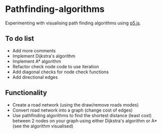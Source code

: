 # Pathfinding-algorithms
Experimenting with visualising path finding algorithms using [p5.js](https://p5js.org/).

## To do list
- Add more comments
- Implement Dijkstra's algorithm
- Implement A* algorithm
- Refactor check node code to use iteration
- Add diagonal checks for node check functions
- Add directional edges

## Functionality
- Create a road network (using the draw/remove roads modes)
- Convert road network into a graph (change cost of edges)
- Use pathfinding algorithms to find the shortest distance (least cost) between 2 nodes on your graph using either Dijkstra's algorithm or A* (see the algorithm visualised)

